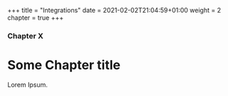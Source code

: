 +++
title = "Integrations"
date = 2021-02-02T21:04:59+01:00
weight = 2
chapter = true
+++

### Chapter X

# Some Chapter title

Lorem Ipsum.